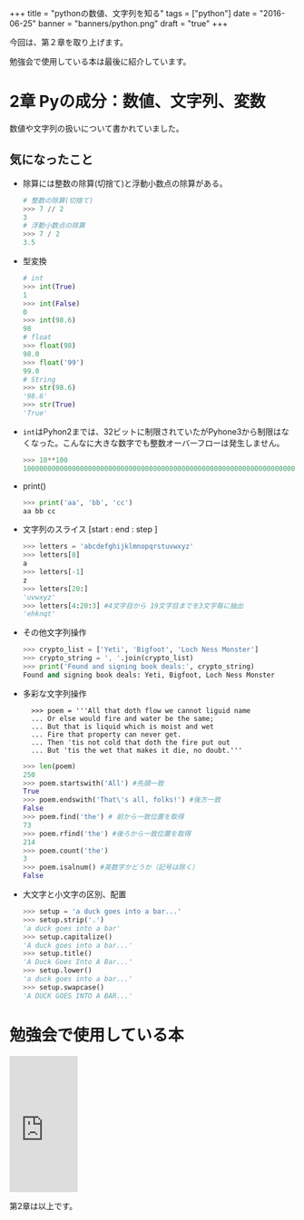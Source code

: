 +++
title = "pythonの数値、文字列を知る"
tags = ["python"]
date = "2016-06-25"
banner = "banners/python.png"
draft = "true"
+++

今回は、第２章を取り上げます。

勉強会で使用している本は最後に紹介しています。

<!--more-->

# 2章 Pyの成分：数値、文字列、変数

数値や文字列の扱いについて書かれていました。

## 気になったこと

- 除算には整数の除算(切捨て)と浮動小数点の除算がある。

    ```python
    # 整数の除算(切捨て)
    >>> 7 // 2
    3
    # 浮動小数点の除算
    >>> 7 / 2
    3.5
    ```
- 型変換
    ```python
    # int
    >>> int(True)
    1
    >>> int(False)
    0
    >>> int(98.6)
    98
    # float
    >>> float(98)
    98.0
    >>> float('99')
    99.0
    # String
    >>> str(98.6)
    '98.6'
    >>> str(True)
    'True'
    ```

- `int`はPyhon2までは、32ビットに制限されていたがPyhone3から制限はなくなった。こんなに大きな数字でも整数オーバーフローは発生しません。

    ```python
    >>> 10**100
    10000000000000000000000000000000000000000000000000000000000000000000000000000000000000000000000000000
    ```

- print()
    ```python
    >>> print('aa', 'bb', 'cc')
    aa bb cc
    ```

- 文字列のスライス [start : end : step ]
    ```python
    >>> letters = 'abcdefghijklmnopqrstuvwxyz'
    >>> letters[0]
    a
    >>> letters[-1]
    z
    >>> letters[20:]
    'uvwxyz'
    >>> letters[4:20:3] #4文字目から 19文字目までを3文字毎に抽出
    'ehknqt'
    ```
- その他文字列操作
    ```python
    >>> crypto_list = ['Yeti', 'Bigfoot', 'Loch Ness Monster']
    >>> crypto_string = ', '.join(crypto_list)
    >>> print('Found and signing book deals:', crypto_string)
    Found and signing book deals: Yeti, Bigfoot, Loch Ness Monster
    ```
- 多彩な文字列操作

        >>> poem = '''All that doth flow we cannot liguid name
        ... Or else would fire and water be the same;
        ... But that is liquid which is moist and wet
        ... Fire that property can never get.
        ... Then 'tis not cold that doth the fire put out
        ... But 'tis the wet that makes it die, no doubt.'''

    ```python
    >>> len(poem)
    250
    >>> poem.startswith('All') #先頭一致
    True
    >>> poem.endswith('That\'s all, folks!') #後方一致
    False
    >>> poem.find('the') # 前から一致位置を取得
    73
    >>> poem.rfind('the') #後ろから一致位置を取得
    214
    >>> poem.count('the')
    3
    >>> poem.isalnum() #英数字かどうか（記号は除く）
    False
    ```

- 大文字と小文字の区別、配置
    ```python
    >>> setup = 'a duck goes into a bar...'
    >>> setup.strip('.')
    'a duck goes into a bar'
    >>> setup.capitalize()
    'A duck goes into a bar...'
    >>> setup.title()
    'A Duck Goes Into A Bar...'
    >>> setup.lower()
    'a duck goes into a bar...'
    >>> setup.swapcase()
    'A DUCK GOES INTO A BAR...'
    ```

# 勉強会で使用している本

<iframe src="http://rcm-fe.amazon-adsystem.com/e/cm?lt1=_blank&bc1=000000&IS2=1&nou=1&bg1=FFFFFF&fc1=000000&lc1=0000FF&t=bmsirato-22&o=9&p=8&l=as1&m=amazon&f=ifr&ref=qf_sp_asin_til&asins=4873117380" style="width:120px;height:240px;" scrolling="no" marginwidth="0" marginheight="0" frameborder="0"></iframe>


第2章は以上です。
